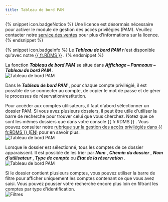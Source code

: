 ```yaml
---
title: Tableau de bord PAM
---
```

{% snippet icon.badgeNotice %} 
Une licence est désormais nécessaire pour activer le module de gestion des accès privilégiés (PAM). Veuillez contacter notre [service des ventes](mailto:sales@devolutions.net) pour plus d&apos;informations sur la licence. 
{% endsnippet %}
 
{% snippet icon.badgeInfo %} 
Le ***Tableau de bord PAM*** n&apos;est disponible qu&apos;avec notre [{{ fr.RDMS }}](https://devolutions.net/server/fr) . 
{% endsnippet %}
 
La fonction ***Tableau de bord PAM*** se situe dans ***Affichage – Panneaux – Tableau de bord PAM*** .  
![Tableau de bord PAM](/img/fr/rdm/windows/RDMWin2053.png) 

Dans le ***Tableau de bord PAM*** , pour chaque compte privilégié, il est possible de se connecter au compte, de copier le mot de passe et de gérer le processus de réservation/restitution.  

Pour accéder aux comptes utilisateurs, il faut d&apos;abord sélectionner un dossier PAM. Si vous avez plusieurs dossiers, il peut être utile d&apos;utiliser la barre de recherche pour trouver celui que vous cherchez. Notez que ce sont les mêmes dossiers que dans votre console {{ fr.RDMS }} . Vous pouvez consulter notre [rubrique sur la gestion des accès privilégiés dans {{ fr.RDMS }} (EN)](/server/privileged-access-management/) pour en savoir plus.  
![Tableau de bord PAM](/img/fr/rdm/windows/RDMWin2054.png) 

Lorsque le dossier est sélectionné, tous les comptes de ce dossier apparaissent. Il est possible de les trier par ***Nom*** , ***Chemin du dossier*** , ***Nom d&apos;utilisateur*** , ***Type de compte*** ou ***État de la réservation*** .  
![Tableau de bord PAM](/img/fr/rdm/windows/RDMWin2055.png) 

Si le dossier contient plusieurs comptes, vous pouvez utiliser la barre de filtre pour afficher uniquement les comptes contenant ce que vous avez saisi. Vous pouvez pousser votre recherche encore plus loin en filtrant les comptes par type d&apos;identification.  
![Filtres](/img/fr/rdm/windows/RDMWin2056.png) 

